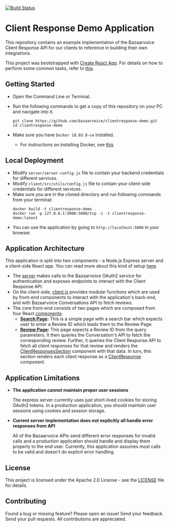[![Build Status](https://travis-ci.org/bazaarvoice/clientresponse-demo.svg?branch=master)](https://travis-ci.org/bazaarvoice/clientresponse-demo)

# Client Response Demo Application

This repository contains an example implementation of the Bazaarvoice Client Response API for our clients to reference in building their own integrations.

This project was bootstrapped with [Create React App](https://github.com/facebook/create-react-app). For details on how to perform some common tasks, refer to [this](https://github.com/facebook/create-react-app/blob/master/packages/react-scripts/template/README.md).

## Getting Started

- Open the Command Line or Terminal.
- Run the following commands to get a copy of this repository on your PC and navigate into it.
  ```
  git clone https://github.com/bazaarvoice/clientresponse-demo.git
  cd clientresponse-demo
  ```
  
- Make sure you have `Docker 18.03.0-ce` installed.
  - For instructions on installing Docker, see [this](https://docs.docker.com/install/#desktop)
  
## Local Deployment

* Modify `server/server-config.js` file to contain your backend credentials for different services.
* Modify `client/src/utils/config.js` file to contain your client-side credentials for different services.
* Make sure you are in the cloned directory and run following commands from your terminal:
  ```
  docker build -t clientresponse-demo .
  docker run -p 127.0.0.1:5000:5000/tcp -i -t clientresponse-demo:latest
  ```
* You can use the application by going to `http://localhost:5000` in your browser.

## Application Architecture

This application is split into two components - a Node.js Express server and a client-side React app. You can read more about this kind of setup [here](https://github.com/fullstackreact/food-lookup-demo).

* The [server](server/server.js) makes calls to the Bazaarvoice OAuth2 service for authentication and exposes endpoints to interact with the Client Response API.
* On the client-side, [client.js](client/src/api/client.js) provides modular functions which are used by front-end components to interact with the application's back-end, and with Bazaarvoice Conversations API to fetch reviews.
* The core front-end consists of two pages which are composed from four React [components](client/src/components):
  * **[Search Page](client/src/components/searchPage.js):** This is a simple page with a search bar which expects user to enter a Review ID which leads them to the Review Page.
  * **[Review Page](client/src/components/reviewPage.js):** This page expects a Review ID from the query parameters. It then queries the Conversation's API to fetch the corresponding review. Further, it queries the Client Response API to fetch all client responses for that review and renders the [ClientResponsesSection](client/src/components/clientResponsesSection.js) component with that data. In turn, this section renders each client response as a [ClientResponse](client/src/components/clientResponse.js) component. 


## Application Limitations

* **The application cannot maintain proper user sessions**	

  The express server currently uses just short-lived cookies for storing OAuth2 tokens. In a production application, you should maintain user sessions using cookies and session storage.

* **Current server implementation does not explicitly all handle error responses from API**

  All of the Bazaarvoice APIs send different error responses for invalid calls and a production application should handle and display them properly to the end user. Currently, this application assumes most calls to be valid and doesn't do explicit error handling. 

## License

This project is licensed under the Apache 2.0 License - see the [LICENSE](LICENSE) file for details.

## Contributing

Found a bug or missing feature? Please open an issue!
Send your feedback. Send your pull requests. All contributions are appreciated.
